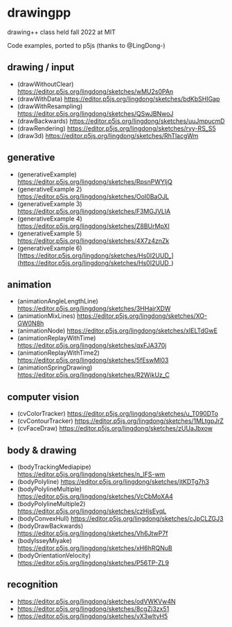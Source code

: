 # drawingpp
drawing++ class held fall 2022 at MIT

Code examples, ported to p5js (thanks to @LingDong-)

## drawing / input 

- (drawWithoutClear) https://editor.p5js.org/lingdong/sketches/wMU2s0PAn
- (drawWithData) https://editor.p5js.org/lingdong/sketches/bdKbSHIGap
- (drawWithResampling) https://editor.p5js.org/lingdong/sketches/QSwJBNwoJ
- (drawBackwards) https://editor.p5js.org/lingdong/sketches/uuJmpucmD
- (drawRendering) https://editor.p5js.org/lingdong/sketches/ryy-RS_S5
- (draw3d) https://editor.p5js.org/lingdong/sketches/RhTlacgWm

## generative

- (generativeExample) https://editor.p5js.org/lingdong/sketches/RpsnPWYljQ
- (generativeExample 2) https://editor.p5js.org/lingdong/sketches/OoI0BaOJL
- (generativeExample 3) https://editor.p5js.org/lingdong/sketches/F3MGJVLlA
- (generativeExample 4) https://editor.p5js.org/lingdong/sketches/Z8BUrMpXI
- (generativeExample 5) https://editor.p5js.org/lingdong/sketches/4X7z4znZk
- (generativeExample 6) [https://editor.p5js.org/lingdong/sketches/Hs0I2UUD_](https://editor.p5js.org/lingdong/sketches/Hs0I2UUD_)

## animation

- (animationAngleLengthLine) https://editor.p5js.org/lingdong/sketches/3HHajrXDW
- (animationMixLines) https://editor.p5js.org/lingdong/sketches/XO-GW0N8h
- (animationNode) https://editor.p5js.org/lingdong/sketches/xIELTdGwE
- (animationReplayWithTime) https://editor.p5js.org/lingdong/sketches/qxFJA370j
- (animationReplayWithTime2) https://editor.p5js.org/lingdong/sketches/5fEswMl03
- (animationSpringDrawing) https://editor.p5js.org/lingdong/sketches/R2WikUz_C

## computer vision 

- (cvColorTracker) https://editor.p5js.org/lingdong/sketches/u_T090DTo
- (cvContourTracker) https://editor.p5js.org/lingdong/sketches/1MLtgpJrZ
- (cvFaceDraw) https://editor.p5js.org/lingdong/sketches/zUUaJbxow

## body & drawing 


- (bodyTrackingMediapipe) https://editor.p5js.org/lingdong/sketches/n_IFS-wm
- (bodyPolyline) https://editor.p5js.org/lingdong/sketches/jtKDTg7h3
- (bodyPolylineMultiple) https://editor.p5js.org/lingdong/sketches/VcCbMoXA4
- (bodyPolylineMultiple2) https://editor.p5js.org/lingdong/sketches/czHjsEyqL
- (bodyConvexHull) https://editor.p5js.org/lingdong/sketches/cJpCLZGJ3
- (bodyDrawBackwards) https://editor.p5js.org/lingdong/sketches/Vh6JtwP7f
- (bodyIsseyMiyake) https://editor.p5js.org/lingdong/sketches/xH6hRQNuB
- (bodyOrientationVelocity) https://editor.p5js.org/lingdong/sketches/P56TP-ZL9

## recognition

- https://editor.p5js.org/lingdong/sketches/odVWKVw4N
- https://editor.p5js.org/lingdong/sketches/8cgZj3zx51
- https://editor.p5js.org/lingdong/sketches/vX3wltyH5

